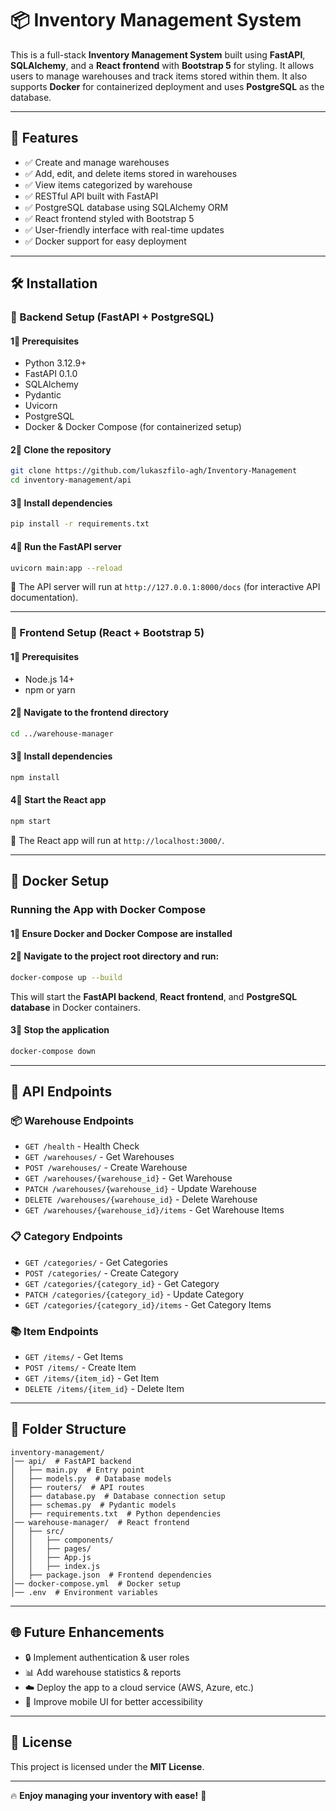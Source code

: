 # 📦 Inventory Management System  

This is a full-stack **Inventory Management System** built using **FastAPI**, **SQLAlchemy**, and a **React frontend** with **Bootstrap 5** for styling. It allows users to manage warehouses and track items stored within them. It also supports **Docker** for containerized deployment and uses **PostgreSQL** as the database.

---

## 🚀 Features  

- ✅ Create and manage warehouses  
- ✅ Add, edit, and delete items stored in warehouses  
- ✅ View items categorized by warehouse  
- ✅ RESTful API built with FastAPI  
- ✅ PostgreSQL database using SQLAlchemy ORM  
- ✅ React frontend styled with Bootstrap 5  
- ✅ User-friendly interface with real-time updates  
- ✅ Docker support for easy deployment  

---

## 🛠 Installation  

### 🔹 Backend Setup (FastAPI + PostgreSQL)  

#### 1⃣ Prerequisites  
- Python 3.12.9+  
- FastAPI 0.1.0  
- SQLAlchemy  
- Pydantic  
- Uvicorn  
- PostgreSQL  
- Docker & Docker Compose (for containerized setup)  

#### 2⃣ Clone the repository  
```sh
git clone https://github.com/lukaszfilo-agh/Inventory-Management
cd inventory-management/api
```

#### 3⃣ Install dependencies  
```sh
pip install -r requirements.txt
```

#### 4⃣ Run the FastAPI server  
```sh
uvicorn main:app --reload
```

🔹 The API server will run at `http://127.0.0.1:8000/docs` (for interactive API documentation).  

---

### 🔹 Frontend Setup (React + Bootstrap 5)  

#### 1⃣ Prerequisites  
- Node.js 14+  
- npm or yarn  

#### 2⃣ Navigate to the frontend directory  
```sh
cd ../warehouse-manager
```

#### 3⃣ Install dependencies  
```sh
npm install
```

#### 4⃣ Start the React app  
```sh
npm start
```

🔹 The React app will run at `http://localhost:3000/`.

---

## 💪 Docker Setup  

### Running the App with Docker Compose  

#### 1⃣ Ensure Docker and Docker Compose are installed  
#### 2⃣ Navigate to the project root directory and run:  
```sh
docker-compose up --build
```

This will start the **FastAPI backend**, **React frontend**, and **PostgreSQL database** in Docker containers.  

#### 3⃣ Stop the application  
```sh
docker-compose down
```

---

## 🔗 API Endpoints  

### 📦 Warehouse Endpoints  
- `GET /health` - Health Check  
- `GET /warehouses/` - Get Warehouses  
- `POST /warehouses/` - Create Warehouse  
- `GET /warehouses/{warehouse_id}` - Get Warehouse  
- `PATCH /warehouses/{warehouse_id}` - Update Warehouse  
- `DELETE /warehouses/{warehouse_id}` - Delete Warehouse  
- `GET /warehouses/{warehouse_id}/items` - Get Warehouse Items  

### 📋 Category Endpoints  
- `GET /categories/` - Get Categories  
- `POST /categories/` - Create Category  
- `GET /categories/{category_id}` - Get Category  
- `PATCH /categories/{category_id}` - Update Category  
- `GET /categories/{category_id}/items` - Get Category Items  

### 📚 Item Endpoints  
- `GET /items/` - Get Items  
- `POST /items/` - Create Item  
- `GET /items/{item_id}` - Get Item  
- `DELETE /items/{item_id}` - Delete Item  

---

## 🛂 Folder Structure  
```
inventory-management/
│── api/  # FastAPI backend
│   ├── main.py  # Entry point
│   ├── models.py  # Database models
│   ├── routers/  # API routes
│   ├── database.py  # Database connection setup
│   ├── schemas.py  # Pydantic models
│   ├── requirements.txt  # Python dependencies
│── warehouse-manager/  # React frontend
│   ├── src/
│   │   ├── components/
│   │   ├── pages/
│   │   ├── App.js
│   │   ├── index.js
│   ├── package.json  # Frontend dependencies
│── docker-compose.yml  # Docker setup
│── .env  # Environment variables
```

---

## 🌐 Future Enhancements  
- 🔒 Implement authentication & user roles  
- 📊 Add warehouse statistics & reports  
- ☁️ Deploy the app to a cloud service (AWS, Azure, etc.)  
- 📱 Improve mobile UI for better accessibility  

---

## 🐝 License  
This project is licensed under the **MIT License**.  

---

🔥 **Enjoy managing your inventory with ease!** 🚀
